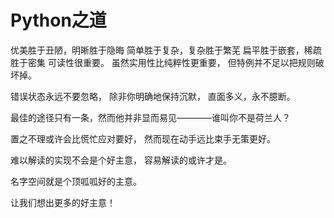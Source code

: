 # Python之道

优美胜于丑陋，明晰胜于隐晦
简单胜于复杂，复杂胜于繁芜
扁平胜于嵌套，稀疏胜于密集
可读性很重要。
虽然实用性比纯粹性更重要，
但特例并不足以把规则破坏掉。

错误状态永远不要忽略，
除非你明确地保持沉默，
直面多义，永不臆断。

最佳的途径只有一条，然而他并非显而易见————谁叫你不是荷兰人？

置之不理或许会比慌忙应对要好，
然而现在动手远比束手无策更好。

难以解读的实现不会是个好主意，
容易解读的或许才是。

名字空间就是个顶呱呱好的主意。

让我们想出更多的好主意！
